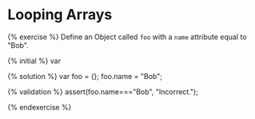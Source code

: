 # Looping Arrays


{% exercise %}
Define an Object called `foo` with a `name` attribute equal to "Bob".

{% initial %}
var 

{% solution %}
var foo = {};
foo.name = "Bob";

{% validation %}
assert(foo.name==="Bob", "Incorrect.");

{% endexercise %}


